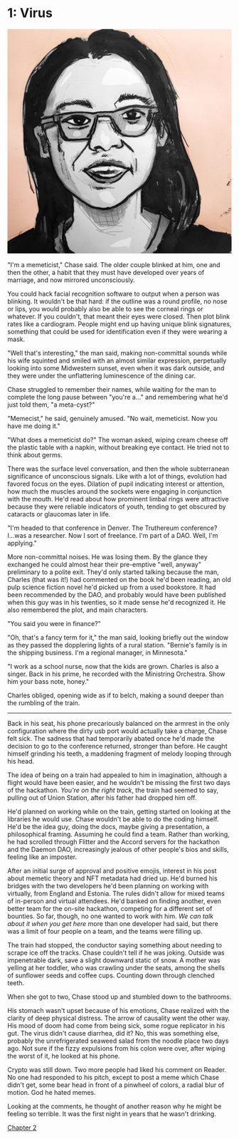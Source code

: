 # 1: Virus

![image](assets/images/memeticist.jpg)

"I'm a memeticist," Chase said. The older couple blinked at him, one and then the other, a habit that they must have developed over years of marriage, and now mirrored unconsciously.

You could hack facial recognition software to output when a person was blinking. It wouldn't be that hard: if the outline was a round profile, no nose or lips, you would probably also be able to see the corneal rings or whatever. If you couldn't, that meant their eyes were closed. Then plot blink rates like a cardiogram. People might end up having unique blink signatures, something that could be used for identification even if they were wearing a mask.

"Well that's interesting," the man said, making non-committal sounds while his wife squinted and smiled with an almost similar expression, perpetually looking into some Midwestern sunset, even when it was dark outside, and they were under the unflattering luminescence of the dining car.

Chase struggled to remember their names, while waiting for the man to complete the long pause between "you're a..." and remembering what he'd just told them, "a meta-cyst?"

"Memecist," he said, genuinely amused. "No wait, memeticist. Now you have me doing it."

"What does a memeticist do?" The woman asked, wiping cream cheese off the plastic table with a napkin, without breaking eye contact. He tried not to think about germs.

There was the surface level conversation, and then the whole subterranean significance of unconscious signals. Like with a lot of things, evolution had favored focus on the eyes. Dilation of pupil indicating interest or attention, how much the muscles around the sockets were engaging in conjunction with the mouth. He'd read about how prominent limbal rings were attractive because they were reliable indicators of youth, tending to get obscured by cataracts or glaucomas later in life.

"I'm headed to that conference in Denver. The Truthereum conference? I...was a researcher. Now I sort of freelance. I'm part of a DAO. Well, I'm applying."

More non-committal noises. He was losing them. By the glance they exchanged he could almost hear their pre-emptive "well, anyway" preliminary to a polite exit. They'd only started talking because the man, Charles (that was it!) had commented on the book he'd been reading, an old pulp science fiction novel he'd picked up from a used bookstore. It had been recommended by the DAO, and probably would have been published when this guy was in his twenties, so it made sense he'd recognized it. He also remembered the plot, and main characters.

"You said you were in finance?"

"Oh, that's a fancy term for it," the man said, looking briefly out the window as they passed the dopplering lights of a rural station. "Bernie's family is in the shipping business. I'm a regional manager, in Minnesota."

"I work as a school nurse, now that the kids are grown. Charles is also a singer. Back in his prime, he recorded with the Ministring Orchestra. Show him your bass note, honey."

Charles obliged, opening wide as if to belch, making a sound deeper than the rumbling of the train.

___

Back in his seat, his phone precariously balanced on the armrest in the only configuration where the dirty usb port would actually take a charge, Chase felt sick. The sadness that had temporarily abated once he'd made the decision to go to the conference returned, stronger than before. He caught himself grinding his teeth, a maddening fragment of melody looping through his head.

The idea of being on a train had appealed to him in imagination, although a flight would have been easier, and he wouldn't be missing the first two days of the hackathon. *You're on the right track*, the train had seemed to say, pulling out of Union Station, after his father had dropped him off.

He'd planned on working while on the train, getting started on looking at the libraries he would use. Chase wouldn't be able to do the coding himself. He'd be the idea guy, doing the docs, maybe giving a presentation, a philosophical framing. Assuming he could find a team. Rather than working, he had scrolled through Flitter and the Accord servers for the hackathon and the Daemon DAO, increasingly jealous of other people's bios and skills, feeling like an imposter.

After an initial surge of approval and positive emojis, interest in his post about memetic theory and NFT metadata had dried up. He'd burned his bridges with the two developers he'd been planning on working with virtually, from England and Estonia. The rules didn't allow for mixed teams of in-person and virtual attendees. He'd banked on finding another, even better team for the on-site hackathon, competing for a different set of bounties. So far, though, no one wanted to work with him. *We can talk about it when you get here* more than one developer had said, but there was a limit of four people on a team, and the teams were filling up.

The train had stopped, the conductor saying something about needing to scrape ice off the tracks. Chase couldn't tell if he was joking. Outside was impenetrable dark, save a slight downward static of snow. A mother was yelling at her toddler, who was crawling under the seats, among the shells of sunflower seeds and coffee cups. Counting down through clenched teeth.

When she got to two, Chase stood up and stumbled down to the bathrooms.

His stomach wasn't upset because of his emotions, Chase realized with the clarity of deep physical distress. The arrow of causality went the other way. His mood of doom had come from being sick, some rogue replicator in his gut. The virus didn't cause diarrhea, did it? No, this was something else, probably the unrefrigerated seaweed salad from the noodle place two days ago. Not sure if the fizzy expulsions from his colon were over, after wiping the worst of it, he looked at his phone.

Crypto was still down. Two more people had liked his comment on Reader. No one had responded to his pitch, except to post a meme which Chase didn't get, some bear head in front of a pinwheel of colors, a radial blur of motion. God he hated memes.

Looking at the comments, he thought of another reason why he might be feeling so terrible. It was the first night in years that he wasn't drinking.

[Chapter 2](chapter-2.md)

